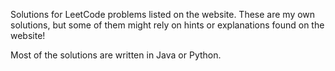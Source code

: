 Solutions for LeetCode problems listed on the website. These are my own solutions, but some of them might rely on hints or explanations found on the website!

Most of the solutions are written in Java or Python.
